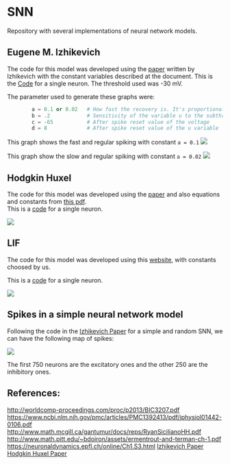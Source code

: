 # SNN
Repository with several implementations of neural network models. 


## Eugene M. Izhikevich 
The code for this model was developed using the [paper](https://www.izhikevich.org/publications/spikes.pdf) written by Izhikevich with the constant variables described at the document. This is the [Code](Neurons/Izhikevich.py) for a single neuron. The threshold used was -30 mV. 
 
The parameter used to generate these graphs were:         
```python
        a = 0.1 or 0.02   # How fast the recovery is. It's proportional to the frequency of spikes for a constant input. 
        b = .2            # Sensitivity of the variable u to the subthreshold membrane fluctuation 
        c = -65           # After spike reset value of the voltage
        d = 8             # After spike reset value of the u variable 
```

This graph shows the fast and regular spiking with constant `a = 0.1`
![](https://i.imgur.com/bylBPGF.png)

This graph show the slow and regular spiking with constant `a = 0.02`
![](https://i.imgur.com/0QSoXWK.png)




## Hodgkin Huxel 

The code for this model was developed using the [paper](https://www.ncbi.nlm.nih.gov/pmc/articles/PMC1392413/pdf/jphysiol01442-0106.pdf) and also equations and constants from [this pdf](http://www.math.pitt.edu/~bdoiron/assets/ermentrout-and-terman-ch-1.pdf).  
This is a [code](Neurons/HH.py) for a single neuron.  

![](https://i.imgur.com/GKcwAQL.png)

## LIF

The code for this model was developed using this [website](https://neuronaldynamics.epfl.ch/online/Ch1.S3.html), with constants choosed by us.

This is a [code](Neurons/Ric_LIF.py) for a single neuron.

![](https://i.imgur.com/vh4uGSQ.png)

## Spikes in a simple neural network model 
Following the code in the [Izhikevich Paper](https://www.izhikevich.org/publications/spikes.pdf) for a simple and random SNN, we can have the following map of spikes: 

![](https://i.imgur.com/nzpAe7B.png) 

The first 750 neurons are the excitatory ones and the other 250 are the inhibitory ones. 

## References: 

http://worldcomp-proceedings.com/proc/p2013/BIC3207.pdf  
https://www.ncbi.nlm.nih.gov/pmc/articles/PMC1392413/pdf/jphysiol01442-0106.pdf  
http://www.math.mcgill.ca/gantumur/docs/reps/RyanSicilianoHH.pdf    
http://www.math.pitt.edu/~bdoiron/assets/ermentrout-and-terman-ch-1.pdf
https://neuronaldynamics.epfl.ch/online/Ch1.S3.html
[Izhikevich Paper](https://www.izhikevich.org/publications/spikes.pdf)  
[Hodgkin Huxel Paper](https://www.ncbi.nlm.nih.gov/pmc/articles/PMC1392413/pdf/jphysiol01442-0106.pdf)   

